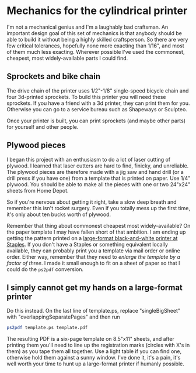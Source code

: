 Mechanics for the cylindrical printer
==

I'm not a mechanical genius and I'm a laughably bad craftsman. An important
design goal of this set of mechanics is that anybody should be able to build it
without being a highly skilled craftsperson. So there are very few critical
tolerances, hopefully none more exacting than 1/16", and most of them much
less exacting. Wherever possible I've used the commonest, cheapest, most
widely-available parts I could find.

Sprockets and bike chain
--

The drive chain of the printer uses 1/2"-1/8" single-speed bicycle chain and
four 3d-printed sprockets. To build this printer you will need these sprockets.
If you have a friend with a 3d printer, they can print them for you. Otherwise
you can go to a service bureau such as Shapeways or Sculpteo.

Once your printer is built, you can print sprockets (and maybe other parts)
for yourself and other people.

Plywood pieces
--

I began this project with an enthusiasm to do a lot of laser cutting of plywood.
I learned that laser cutters are hard to find, finicky, and unreliable. The
plywood pieces are therefore made with a jig saw and hand drill (or a drill
press if you have one) from a template that is printed on paper. Use 1/4"
plywood. You should be able to make all the pieces with one or two 24"x24"
sheets from Home Depot.

So if you're nervous about getting it right, take a slow deep breath and
remember this isn't rocket surgery. Even if you totally mess up the first time,
it's only about ten bucks worth of plywood.

Remember that thing about commonest cheapest most widely-available? On the paper
template I may have fallen short of that ambition. I am ending up getting the
pattern printed on a
[large-format black-and-white printer at Staples](http://documents.staples.com/ASP1/CATEGORIES/SKU/oversizedprints.aspx).
If you don't have a Staples or something equivalent locally available, they can
probably print you a template via mail order or online order. Either way,
remember that they need to *enlarge the template by a factor of three*. I made
it small enough to fit on a sheet of paper so that I could do the `ps2pdf`
conversion.

I simply cannot get my hands on a large-format printer
--

Do this instead. On the last line of template.ps, replace "singleBigSheet" with
"overlappingSeparatePages" and then run

```bash
ps2pdf template.ps template.pdf
```

The resulting PDF is a six-page template on 8.5"x11" sheets, and after printing
them you'll need to line up the registration marks (circles with X's in them)
as you tape them all together. Use a light table if you can find one, otherwise
hold them against a sunny window. I've done it, it's a pain, it's well worth
your time to hunt up a large-format printer if humanly possible.

